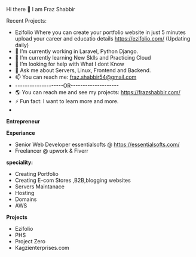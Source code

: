 Hi there 👋 I am Fraz Shabbir

Recent Projects:
- Ezifolio Where you can create your portfolio website in just 5 minutes upload your career and educatio  details https://ezifolio.com/
(Updating daily)
- 🔭 I’m currently working in Laravel, Python Django.
- 🌱 I’m currently learning New Sklls and Practicing Cloud
- 🤔 I’m looking for help with What I dont Know
- 💬 Ask me about Servers, Linux, Frontend and Backend.
- 📫 You can reach me: fraz.shabbir54@gmail.com
- --------------------OR--------------------
- 🌎  You can reach me and see my projects: https://frazshabbir.com/
- ⚡ Fun fact: I want to learn more and more.
- 
**Entrepreneur**

**Experiance**
- Senior Web Developer essentialsofts @ https://essentialsofts.com/
- Freelancer @ upwork & Fiverr

**speciality:**
 - Creating Portfolio
 - Creating E-com Stores ,B2B,blogging websites
 - Servers Maintanace
 - Hosting
 - Domains
 - AWS
 
 **Projects**
 - Ezifolio
 - PHS
 - Project Zero
 - Kagzienterprises.com

